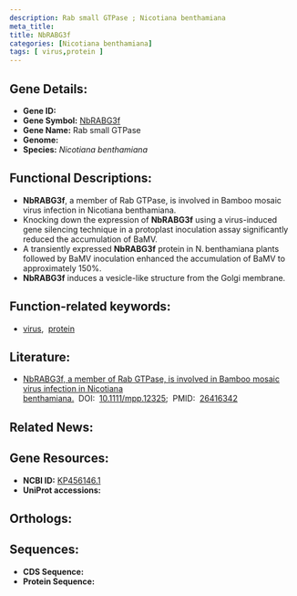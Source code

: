 ```yaml
---
description: Rab small GTPase ; Nicotiana benthamiana
meta_title:
title: NbRABG3f
categories: [Nicotiana benthamiana]
tags: [ virus,protein ]
---
```


## Gene Details:
- **Gene ID:** []()
- **Gene Symbol:** <u>NbRABG3f</u>
- **Gene Name:** Rab small GTPase
- **Genome:** []()
- **Species:** *Nicotiana benthamiana*

## Functional Descriptions:
   - **NbRABG3f**, a member of Rab GTPase, is involved in Bamboo mosaic virus infection in Nicotiana benthamiana.
   - Knocking down the expression of **NbRABG3f** using a virus-induced gene silencing technique in a protoplast inoculation assay significantly reduced the accumulation of BaMV. 
   - A transiently expressed **NbRABG3f** protein in N. benthamiana plants followed by BaMV inoculation enhanced the accumulation of BaMV to approximately 150%.
   - **NbRABG3f** induces a vesicle-like structure from the Golgi membrane.

## Function-related keywords:
   - [virus](/tags/virus/),&nbsp;&nbsp;[protein](/tags/protein/)

## Literature:
   - [NbRABG3f, a member of Rab GTPase, is involved in Bamboo mosaic virus infection in Nicotiana benthamiana.](https://doi.org/10.1111/mpp.12325)&nbsp;&nbsp;DOI:&nbsp;&nbsp;[10.1111/mpp.12325](https://doi.org/10.1111/mpp.12325);&nbsp;&nbsp;PMID:&nbsp;&nbsp;[26416342](https://pubmed.ncbi.nlm.nih.gov/26416342/)

## Related News:

## Gene Resources:
- **NCBI ID:**  [KP456146.1](https://www.ncbi.nlm.nih.gov/gene/?term=KP456146.1)
- **UniProt accessions:**  [](https://www.uniprot.org/uniprotkb//entry)

## Orthologs:

## Sequences:
- **CDS Sequence:**
- **Protein Sequence:**
